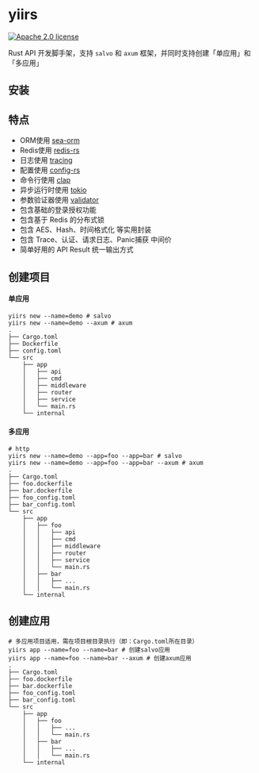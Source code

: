 # yiirs

[![Apache 2.0 license](http://img.shields.io/badge/license-Apache%202.0-brightgreen.svg)](http://opensource.org/licenses/apache2.0)

Rust API 开发脚手架，支持 `salvo` 和 `axum` 框架，并同时支持创建「单应用」和「多应用」

## 安装

## 特点

- ORM使用 [sea-orm](https://github.com/SeaQL/sea-orm)
- Redis使用 [redis-rs](https://github.com/redis-rs/redis-rs)
- 日志使用 [tracing](https://github.com/tokio-rs/tracing)
- 配置使用 [config-rs](https://github.com/mehcode/config-rs)
- 命令行使用 [clap](https://github.com/clap-rs/clap)
- 异步运行时使用 [tokio](https://github.com/tokio-rs/tokio)
- 参数验证器使用 [validator](https://github.com/Keats/validator)
- 包含基础的登录授权功能
- 包含基于 Redis 的分布式锁
- 包含 AES、Hash、时间格式化 等实用封装
- 包含 Trace、认证、请求日志、Panic捕获 中间价
- 简单好用的 API Result 统一输出方式

## 创建项目

#### 单应用

```shell
yiirs new --name=demo # salvo
yiirs new --name=demo --axum # axum
.
├── Cargo.toml
├── Dockerfile
├── config.toml
└── src
    ├── app
    │   ├── api
    │   ├── cmd
    │   ├── middleware
    │   ├── router
    │   ├── service
    │   └── main.rs
    └── internal
```

#### 多应用

```shell
# http
yiirs new --name=demo --app=foo --app=bar # salvo
yiirs new --name=demo --app=foo --app=bar --axum # axum
.
├── Cargo.toml
├── foo.dockerfile
├── bar.dockerfile
├── foo_config.toml
├── bar_config.toml
└── src
    ├── app
    │   ├── foo
    │   │   ├── api
    │   │   ├── cmd
    │   │   ├── middleware
    │   │   ├── router
    │   │   ├── service
    │   │   └── main.rs
    │   ├── bar
    │   │   ├── ...
    │   │   └── main.rs
    └── internal
```

## 创建应用

```shell
# 多应用项目适用，需在项目根目录执行（即：Cargo.toml所在目录）
yiirs app --name=foo --name=bar # 创建salvo应用
yiirs app --name=foo --name=bar --axum # 创建axum应用
.
├── Cargo.toml
├── foo.dockerfile
├── bar.dockerfile
├── foo_config.toml
├── bar_config.toml
└── src
    ├── app
    │   ├── foo
    │   │   ├── ...
    │   │   └── main.rs
    │   ├── bar
    │   │   ├── ...
    │   │   └── main.rs
    └── internal
```
